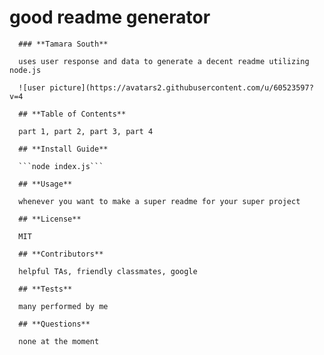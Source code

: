 # good readme generator

      ### **Tamara South**

      uses user response and data to generate a decent readme utilizing node.js

      ![user picture](https://avatars2.githubusercontent.com/u/60523597?v=4

      ## **Table of Contents**

      part 1, part 2, part 3, part 4

      ## **Install Guide**

      ```node index.js```

      ## **Usage**

      whenever you want to make a super readme for your super project

      ## **License**

      MIT

      ## **Contributors**

      helpful TAs, friendly classmates, google

      ## **Tests**

      many performed by me

      ## **Questions**

      none at the moment
      
    